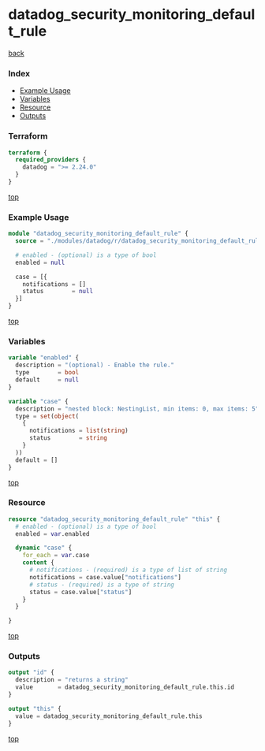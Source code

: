 # datadog_security_monitoring_default_rule

[back](../datadog.md)

### Index

- [Example Usage](#example-usage)
- [Variables](#variables)
- [Resource](#resource)
- [Outputs](#outputs)

### Terraform

```terraform
terraform {
  required_providers {
    datadog = ">= 2.24.0"
  }
}
```

[top](#index)

### Example Usage

```terraform
module "datadog_security_monitoring_default_rule" {
  source = "./modules/datadog/r/datadog_security_monitoring_default_rule"

  # enabled - (optional) is a type of bool
  enabled = null

  case = [{
    notifications = []
    status        = null
  }]
}
```

[top](#index)

### Variables

```terraform
variable "enabled" {
  description = "(optional) - Enable the rule."
  type        = bool
  default     = null
}

variable "case" {
  description = "nested block: NestingList, min items: 0, max items: 5"
  type = set(object(
    {
      notifications = list(string)
      status        = string
    }
  ))
  default = []
}
```

[top](#index)

### Resource

```terraform
resource "datadog_security_monitoring_default_rule" "this" {
  # enabled - (optional) is a type of bool
  enabled = var.enabled

  dynamic "case" {
    for_each = var.case
    content {
      # notifications - (required) is a type of list of string
      notifications = case.value["notifications"]
      # status - (required) is a type of string
      status = case.value["status"]
    }
  }

}
```

[top](#index)

### Outputs

```terraform
output "id" {
  description = "returns a string"
  value       = datadog_security_monitoring_default_rule.this.id
}

output "this" {
  value = datadog_security_monitoring_default_rule.this
}
```

[top](#index)